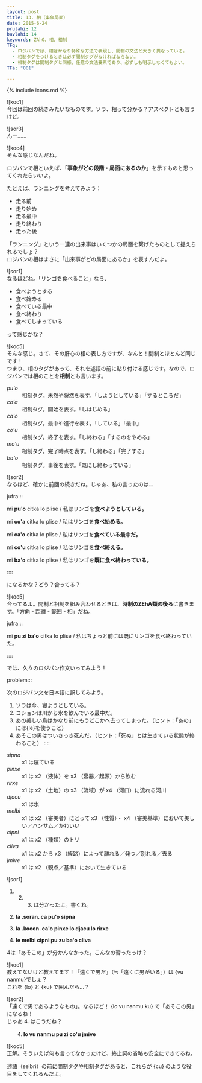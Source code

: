 ```yaml
---
layout: post
title: 13. 相（事象局面）
date: 2015-6-24
prulahi: 12
bavlahi: 14
keywords: ZAhO、相、相制
TFq:
  - ロジバンでは、相はかなり特殊な方法で表現し、間制の文法と大きく異なっている。
  - 相制タグをつけるときは必ず間制タグがなければならない。
  - 相制タグは間制タグと同様、任意の文法要素であり、必ずしも明示しなくてもよい。
TFa: "001"

---
```

{% include icons.md %}

![koc1]  
今回は前回の続きみたいなものです。ソラ、相って分かる？アスペクトとも言うけど。

![sor3]  
んー……

![koc4]  
そんな感じなんだね。

ロジバンで相といえば、「**事象がどの段階・局面にあるのか**」を示すものと思ってくれたらいいよ。

たとえば、ランニングを考えてみよう：

- 走る前
- 走り始め
- 走る最中
- 走り終わり
- 走った後

「ランニング」という一連の出来事はいくつかの局面を繋げたものとして捉えられるでしょ？  
ロジバンの相はまさに「出来事がどの局面にあるか」を表すんだよ。

![sor1]  
なるほどね。「リンゴを食べること」なら、

- 食べようとする
- 食べ始める
- 食べている最中
- 食べ終わり
- 食べてしまっている

って感じかな？

![koc5]  
そんな感じ。さて、その肝心の相の表し方ですが、なんと！間制とほとんど同じです！  
つまり、相のタグがあって、それを述語の前に貼り付ける感じです。なので、ロジバンでは相のことを**相制**とも言います。

<dl class="box valsi drani">
<dt><dfn>pu'o</dfn></dt>
<dd >相制タグ。未然や将然を表す。「しようとしている」「するところだ」</dd>
<dt><dfn>co'a</dfn></dt>
<dd >相制タグ。開始を表す。「しはじめる」</dd>
<dt><dfn>ca'o</dfn></dt>
<dd >相制タグ。最中や進行を表す。「している」「最中」</dd>
<dt><dfn>co'u</dfn></dt>
<dd >相制タグ。終了を表す。「し終わる」「するのをやめる」</dd>
<dt><dfn>mo'u</dfn></dt>
<dd >相制タグ。完了時点を表す。「し終わる」「完了する」</dd>
<dt><dfn>ba'o</dfn></dt>
<dd >相制タグ。事後を表す。「既にし終わっている」</dd>
</dl>

![sor2]  
なるほど、確かに前回の続きだね。じゃあ、私の言ったのは…

jufra:::
<p>mi <b>pu'o</b> citka lo plise / 私はリンゴを<b>食べようとしている。</b></p>
<p>mi <b>co'a</b> citka lo plise / 私はリンゴを<b>食べ始める。</b></p>
<p>mi <b>ca'o</b> citka lo plise / 私はリンゴを<b>食べている最中だ。</b></p>
<p>mi <b>co'u</b> citka lo plise / 私はリンゴを<b>食べ終える。</b></p>
<p>mi <b>ba'o</b> citka lo plise / 私はリンゴを<b>既に食べ終わっている。</b></p>
::::

になるかな？どう？合ってる？

![koc5]  
合ってるよ。間制と相制を組み合わせるときは、**時制のZEhA類の後ろ**に書きます。「方向 - 距離 - 範囲 - 相」だね。

jufra:::
<p>mi <b>pu zi ba'o</b> citka lo plise / 私はちょっと前には既にリンゴを食べ終わっていた。</p>
::::

では、久々のロジバン作文いってみよう！

problem:::

次のロジバン文を日本語に訳してみよう。

1. ソラは今、寝ようとしている。
2. コションは川から水を飲んでいる最中だ。
3. あの美しい鳥はかなり前にもうどこかへ去ってしまった。（ヒント：「あの」には{le}を使うこと）
4. あそこの男はついさっき死んだ。（ヒント：「死ぬ」とは生きている状態が終わること）
::::

<dl class="box valsi">
<dt><dfn>sipna</dfn></dt>
<dd> x1 は寝ている</dd>
<dt><dfn>pinxe</dfn></dt>
<dd >x1 は x2 （液体）を x3 （容器／起源）から飲む</dd>
<dt><dfn>rirxe</dfn></dt>
<dd >x1 は x2 （土地）の x3 （流域）が x4 （河口）に流れる河川</dd>
<dt><dfn>djacu</dfn></dt>
<dd >x1 は水</dd>
<dt><dfn>melbi</dfn></dt>
<dd >x1 は x2 （審美者）にとって x3 （性質）・ x4 （審美基準）において美しい／ハンサム／かわいい</dd>
<dt><dfn>cipni</dfn></dt>
<dd >x1 は x2 （種類）のトリ</dd>
<dt><dfn>cliva</dfn></dt>
<dd >x1 は x2 から x3 （経路）によって離れる／発つ／別れる／去る</dd>
<dt><dfn>jmive</dfn></dt>
<dd >x1 は x2 （観点／基準）において生きている</dd>
</dl>

![sor1]  
1. 2. 3. は分かったよ。書くね。

1. <b>la .soran. ca pu'o sipna</b>
2. <b>la .kocon. ca'o pinxe lo djacu lo rirxe</b>
3. <b>le melbi cipni pu zu ba'o cliva</b>

4は「あそこの」が分かんなかった。こんなの習ったっけ？

![koc1]  
教えてないけど教えてます！「遠くで男だ」（≒「遠くに男がいる」）は {vu nanmu}でしょ？  
これを {lo} と {ku} で囲んだら…？

![sor2]  
「遠くで男であるようなもの」。なるほど！ {lo vu nanmu ku} で「あそこの男」になるね！  
じゃあ 4. はこうだね？

　　4.<b> lo vu nanmu pu zi co'u jmive</b>

![koc5]  
正解。そういえば何も言ってなかったけど、終止詞の省略も安全にできてるね。

述語（selbri）の前に間制タグや相制タグがあると、これらが {cu} のような役目をしてくれるんだよ。

